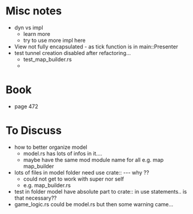 # Misc notes

- dyn vs impl
    - learn more
    - try to use more impl here
- View not fully encapsulated - as tick function is in main::Presenter
- test tunnel creation disabled after refactoring...
    - test_map_builder.rs
    -

# Book

- page 472

# To Discuss

- how to better organize model
    - model.rs has lots of infos in it....
    - maybe have the same mod module name for all e.g. map map_builder
- lots of files in model folder need use crate:: --- why ??
    - could not get to work with super nor self
    - e.g. map_builder.rs
- test in folder model have absolute part to crate:: in use statements.. is that necessary??
- game_logic.rs could be model.rs but then some warning came...